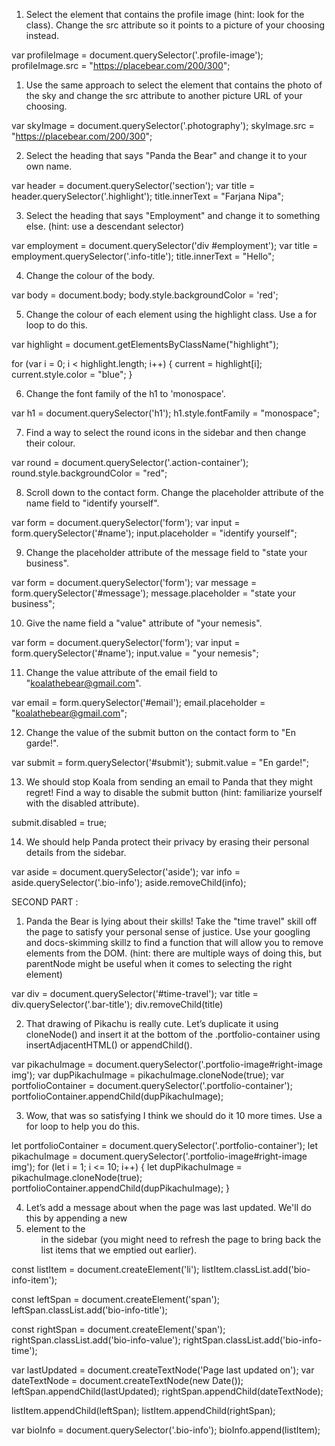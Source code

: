1. Select the element that contains the profile image (hint: look for the class). Change the src attribute so it points to a picture of your choosing instead.

var profileImage = document.querySelector('.profile-image');
profileImage.src = "https://placebear.com/200/300";

1. Use the same approach to select the element that contains the photo of the sky and change the src attribute to another picture URL of your choosing.

var skyImage = document.querySelector('.photography');
skyImage.src = "https://placebear.com/200/300";


2. Select the heading that says "Panda the Bear" and change it to your own name.

var header = document.querySelector('section');
var title = header.querySelector('.highlight');
title.innerText = "Farjana Nipa";

3. Select the heading that says "Employment" and change it to something else. (hint: use a descendant selector)

 var employment = document.querySelector('div #employment');
 var title = employment.querySelector('.info-title');
 title.innerText = "Hello";

 4. Change the colour of the body.

var body = document.body;
body.style.backgroundColor = 'red';


5. Change the colour of each element using the highlight class. Use a for loop to do this.

<!-- var highlight = document.querySelectorAll('.highlight');
for (var i = 0; i <= highlight.length; i++) { item = highlight[i]; item.style.color = "red"; } -->

var highlight = document.getElementsByClassName("highlight");

for (var i = 0; i < highlight.length; i++) { current = highlight[i]; current.style.color = "blue"; }

6. Change the font family of the h1 to 'monospace'.

var h1 = document.querySelector('h1');
h1.style.fontFamily = "monospace";


7. Find a way to select the round icons in the sidebar and then change their colour.

var round = document.querySelector('.action-container');
round.style.backgroundColor = "red";


8. Scroll down to the contact form. Change the placeholder attribute of the name field to "identify yourself".

var form = document.querySelector('form');
var input = form.querySelector('#name');
input.placeholder = "identify yourself";

9. Change the placeholder attribute of the message field to "state your business".

var form = document.querySelector('form');
var message = form.querySelector('#message');
message.placeholder = "state your business";


10. Give the name field a "value" attribute of "your nemesis".

var form = document.querySelector('form');
var input = form.querySelector('#name');
input.value = "your nemesis";

11. Change the value attribute of the email field to "koalathebear@gmail.com".

var email = form.querySelector('#email');
email.placeholder = "koalathebear@gmail.com";

12. Change the value of the submit button on the contact form to "En garde!".

var submit = form.querySelector('#submit');
submit.value = "En garde!";

13. We should stop Koala from sending an email to Panda that they might regret! Find a way to disable the submit button (hint: familiarize yourself with the disabled attribute).

submit.disabled = true;

14. We should help Panda protect their privacy by erasing their personal details from the sidebar.

var aside = document.querySelector('aside');
var info = aside.querySelector('.bio-info');
aside.removeChild(info);

SECOND PART :

1. Panda the Bear is lying about their skills! Take the "time travel" skill off the page to satisfy your personal sense of justice. Use your googling and docs-skimming skillz to find a function that will allow you to remove elements from the DOM. (hint: there are multiple ways of doing this, but parentNode might be useful when it comes to selecting the right element)


var div = document.querySelector('#time-travel');
var title = div.querySelector('.bar-title');
div.removeChild(title)

<!-- var timeTravelDiv = document.querySelector('div#time-travel');
timeTravelDiv.parentNode.parentNode.removeChild(timeTravelDiv.parentNode); -->


2. That drawing of Pikachu is really cute. Let’s duplicate it using cloneNode() and insert it at the bottom of the .portfolio-container using insertAdjacentHTML() or appendChild().

var pikachuImage = document.querySelector('.portfolio-image#right-image img');
var dupPikachuImage = pikachuImage.cloneNode(true);
var portfolioContainer = document.querySelector('.portfolio-container');
portfolioContainer.appendChild(dupPikachuImage);


3. Wow, that was so satisfying I think we should do it 10 more times. Use a for loop to help you do this.

let portfolioContainer = document.querySelector('.portfolio-container');
let pikachuImage = document.querySelector('.portfolio-image#right-image img');
for (let i = 1; i <= 10; i++) {
  let dupPikachuImage = pikachuImage.cloneNode(true);
  portfolioContainer.appendChild(dupPikachuImage);
}

4. Let’s add a message about when the page was last updated. We'll do this by appending a new <li> element to the <ul> in the sidebar (you might need to refresh the page to bring back the list items that we emptied out earlier).
<!--
<aside class="highlight">

  <ul class="bio-info">
    <li class="bio-info-item">
      <span class="bio-info-title">Name</span>
      <span class="bio-info-value bio-info-name">Panda The Bear</span>
    </li> -->


const listItem = document.createElement('li');
listItem.classList.add('bio-info-item');

const leftSpan = document.createElement('span');
leftSpan.classList.add('bio-info-title');

const rightSpan = document.createElement('span');
rightSpan.classList.add('bio-info-value');
rightSpan.classList.add('bio-info-time');

var lastUpdated = document.createTextNode('Page last updated on');
var dateTextNode = document.createTextNode(new Date());
leftSpan.appendChild(lastUpdated);
rightSpan.appendChild(dateTextNode);

listItem.appendChild(leftSpan);
listItem.appendChild(rightSpan);

var bioInfo = document.querySelector('.bio-info');
bioInfo.append(listItem);
